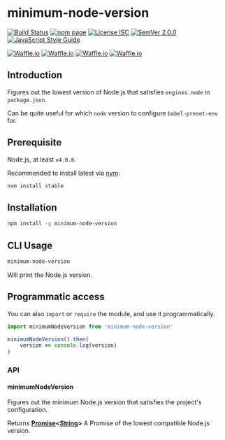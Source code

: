 # minimum-node-version

[![Build Status](https://travis-ci.org/hugojosefson/minimum-node-version.svg?branch=master)](https://travis-ci.org/hugojosefson/minimum-node-version)
[![npm page](https://img.shields.io/npm/v/minimum-node-version.svg)](https://npmjs.com/package/minimum-node-version)
[![License ISC](https://img.shields.io/npm/l/minimum-node-version.svg)](https://tldrlegal.com/license/-isc-license)
[![SemVer 2.0.0](https://img.shields.io/badge/SemVer-2.0.0-lightgrey.svg)](http://semver.org/spec/v2.0.0.html)
[![JavaScript Style Guide](https://img.shields.io/badge/code_style-standard-brightgreen.svg)](https://standardjs.com)

[![Waffle.io](https://img.shields.io/waffle/label/hugojosefson/minimum-node-version/inbox.svg)](https://waffle.io/hugojosefson/minimum-node-version)
[![Waffle.io](https://img.shields.io/waffle/label/hugojosefson/minimum-node-version/to%20do.svg)](https://waffle.io/hugojosefson/minimum-node-version)
[![Waffle.io](https://img.shields.io/waffle/label/hugojosefson/minimum-node-version/in%20progress.svg)](https://waffle.io/hugojosefson/minimum-node-version)
[![Waffle.io](https://img.shields.io/waffle/label/hugojosefson/minimum-node-version/done.svg)](https://waffle.io/hugojosefson/minimum-node-version)

## Introduction

Figures out the lowest version of Node.js that satisfies `engines.node` in `package.json`.

Can be quite useful for which `node` version to configure `babel-preset-env` for.

## Prerequisite

Node.js, at least `v4.0.0`.

Recommended to install latest via [nvm](https://github.com/creationix/nvm#readme):

```bash
nvm install stable
```

## Installation

```bash
npm install -g minimum-node-version
```

## CLI Usage

```bash
minimum-node-version
```

Will print the Node.js version.

## Programmatic access

You can also `import` or `require` the module, and use it programmatically.

```js
import minimumNodeVersion from 'minimum-node-version'

minimumNodeVersion().then(
    version => console.log(version)
)
```

### API

<!-- Generated by documentation.js. Update this documentation by updating the source code. -->

#### minimumNodeVersion

Figures out the minimum Node.js version that satisfies the project's configuration.

Returns **[Promise](https://developer.mozilla.org/en-US/docs/Web/JavaScript/Reference/Global_Objects/Promise)&lt;[String](https://developer.mozilla.org/en-US/docs/Web/JavaScript/Reference/Global_Objects/String)>** A Promise of the lowest compatible Node.js version.
